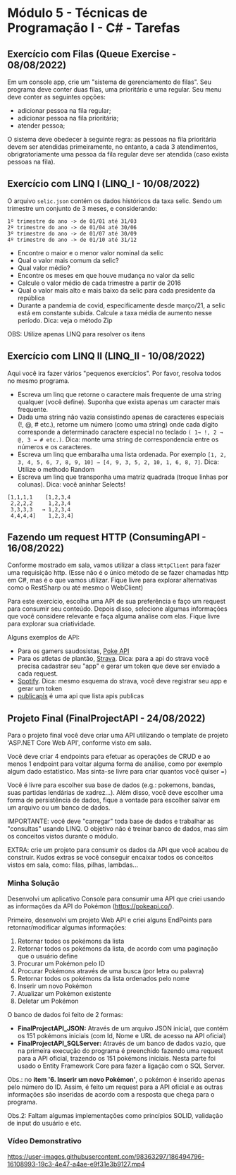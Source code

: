# Módulo 5 - Técnicas de Programação I - C# - Tarefas

## Exercício com Filas (Queue Exercise - 08/08/2022)

Em um console app, crie um "sistema de gerenciamento de filas". Seu programa deve conter duas filas, uma prioritária e uma regular. Seu menu deve conter as seguintes opções:
- adicionar pessoa na fila regular;
- adicionar pessoa na fila prioritária;
- atender pessoa;

O sistema deve obedecer à seguinte regra: as pessoas na fila prioritária devem ser atendidas primeiramente, no entanto, a cada 3 atendimentos, obrigratoriamente uma pessoa da fila regular deve ser atendida (caso exista pessoas na fila).

## Exercício com LINQ I (LINQ_I - 10/08/2022)

O arquivo `selic.json` contém os dados históricos da taxa selic. Sendo um trimestre um conjunto de 3 meses, e considerando:
```
1º trimestre do ano -> de 01/01 até 31/03
2º trimestre do ano -> de 01/04 até 30/06
3º trimestre do ano -> de 01/07 até 30/09
4º trimestre do ano -> de 01/10 até 31/12
```
- Encontre o maior e o menor valor nominal da selic
- Qual o valor mais comum da selic?
- Qual valor médio?
- Encontre os meses em que houve mudança no valor da selic
- Calcule o valor médio de cada trimestre a partir de 2016
- Qual o valor mais alto e mais baixo da selic para cada presidente da república
- Durante a pandemia de covid, especificamente desde março/21, a selic está em constante subida. Calcule a taxa média de aumento nesse período. Dica: veja o método Zip

OBS: Utilize apenas LINQ para resolver os itens

## Exercício com LINQ II (LINQ_II - 10/08/2022)

Aqui você ira fazer vários "pequenos exercícios". Por favor, resolva todos no mesmo programa.

- Escreva um linq que retorne o caractere mais frequente de uma string qualquer (você define). Suponha que exista apenas um caracter mais frequente.
- Dada uma string não vazia consistindo apenas de caracteres especiais (!, @, # etc.), retorne um número (como uma string) onde cada dígito corresponde a determinado caractere especial no teclado ```( 1→ !, 2 → @, 3 → # etc.)```. Dica: monte uma string de correspondencia entre os números e os caracteres.
- Escreva um linq que embaralha uma lista ordenada. Por exemplo ```[1, 2, 3, 4, 5, 6, 7, 8, 9, 10] → [4, 9, 3, 5, 2, 10, 1, 6, 8, 7]```. Dica: Utilize o methodo Random
- Escreva um linq que transponha uma matriz quadrada (troque linhas por colunas). Dica: você aninhar Selects!
```
[1,1,1,1    [1,2,3,4
 2,2,2,2     1,2,3,4
 3,3,3,3   → 1,2,3,4
 4,4,4,4]    1,2,3,4]
 ```

## Fazendo um request HTTP (ConsumingAPI - 16/08/2022)
Conforme mostrado em sala, vamos utilizar a class `HttpClient` para fazer uma requisição http. (Esse não é o único método de se fazer chamadas http em C#, mas é o que vamos utilizar. Fique livre para explorar alternativas como o RestSharp ou até mesmo o WebClient)

Para este exercício, escolha uma API de sua preferência e faço um request para consumir seu conteúdo. Depois disso, selecione algumas informações que você considere relevante e faça alguma análise com elas. Fique livre para explorar sua criatividade.

Alguns exemplos de API:
 - Para os gamers saudosistas, [Poke API](https://pokeapi.co/)
 - Para os atletas de plantão, [Strava](https://developers.strava.com/). Dica: para a api do strava você precisa cadastrar seu "app" e gerar um token que deve ser enviado a cada request.
 - [Spotify](https://developer.spotify.com/documentation/web-api/quick-start/). Dica: mesmo esquema do strava, você deve registrar seu app e gerar um token
 - [publicapis](https://api.publicapis.org/entries) é uma api que lista apis publicas

## Projeto Final (FinalProjectAPI - 24/08/2022)

Para o projeto final você deve criar uma API utilizando o template de projeto 'ASP.NET Core Web API', conforme visto em sala.

Você deve criar 4 endpoints para efetuar as operações de CRUD e ao menos 1 endpoint para voltar alguma forma de análise, como por exemplo algum dado estatístico. Mas sinta-se livre para criar quantos você quiser =)

Você é livre para escolher sua base de dados (e.g.: pokemons, bandas, suas partidas lendárias de xadrez...). Além disso, você deve escolher uma forma de persistência de dados, fique a vontade para escolher salvar em um arquivo ou um banco de dados.

IMPORTANTE: você deve "carregar" toda base de dados e trabalhar as "consultas" usando LINQ. O objetivo não é treinar banco de dados, mas sim os conceitos vistos durante o módulo.

EXTRA: crie um projeto para consumir os dados da API que você acabou de construir. Kudos extras se você conseguir encaixar todos os conceitos vistos em sala, como: filas, pilhas, lambdas...

### Minha Solução

Desenvolvi um aplicativo Console para consumir uma API que criei usando as informações da API do Pokémon (https://pokeapi.co/). 

Primeiro, desenvolvi um projeto Web API e criei alguns EndPoints para retornar/modificar algumas informações:
1. Retornar todos os pokémons da lista
2. Retornar todos os pokémons da lista, de acordo com uma paginação que o usuário define
3. Procurar um Pokémon pelo ID
4. Procurar Pokémons através de uma busca (por letra ou palavra)
5. Retornar todos os pokémons da lista ordenados pelo nome
6. Inserir um novo Pokémon
7. Atualizar um Pokémon existente
8. Deletar um Pokémon

O banco de dados foi feito de 2 formas:
- **FinalProjectAPI_JSON:** Através de um arquivo JSON inicial, que contém os 151 pokémons iniciais (com Id, Nome e URL de acesso na API oficial)
- **FinalProjectAPI_SQLServer:** Através de um banco de dados vazio, que na primeira execução do programa é preenchido fazendo uma request para a API oficial, trazendo os 151 pokémons iniciais. Nesta parte foi usado o Entity Framework Core para fazer a ligação com o SQL Server.

Obs.: no **item '6. Inserir um novo Pokémon'**, o pokémon é inserido apenas pelo número do ID. Assim, é feito um request para a API oficial e as outras informações são inseridas de acordo com a resposta que chega para o programa.

Obs.2: Faltam algumas implementações como princípios SOLID, validação de input do usuário e etc.

### Vídeo Demonstrativo
https://user-images.githubusercontent.com/98363297/186494796-16108993-19c3-4e47-a4ae-e9f31e3b9127.mp4
